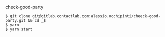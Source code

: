 check-good-party


    $ git clone git@gitlab.contactlab.com:alessio.occhipinti/cheeck-good-party.git && cd _$
    $ yarn
    $ yarn start